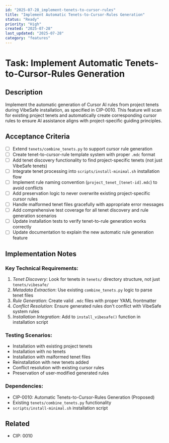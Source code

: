 ```yaml
---
id: "2025-07-28_implement-tenets-to-cursor-rules"
title: "Implement Automatic Tenets-to-Cursor-Rules Generation"
status: "Ready"
priority: "High"
created: "2025-07-28"
last_updated: "2025-07-28"
category: "features"
---
```


# Task: Implement Automatic Tenets-to-Cursor-Rules Generation

## Description

Implement the automatic generation of Cursor AI rules from project tenets during VibeSafe installation, as specified in CIP-0010. This feature will scan for existing project tenets and automatically create corresponding cursor rules to ensure AI assistance aligns with project-specific guiding principles.

## Acceptance Criteria

- [ ] Extend `tenets/combine_tenets.py` to support cursor rule generation
- [ ] Create tenet-to-cursor-rule template system with proper `.mdc` format
- [ ] Add tenet discovery functionality to find project-specific tenets (not just VibeSafe tenets)
- [ ] Integrate tenet processing into `scripts/install-minimal.sh` installation flow
- [ ] Implement rule naming convention (`project_tenet_[tenet-id].mdc`) to avoid conflicts
- [ ] Add preservation logic to never overwrite existing project-specific cursor rules
- [ ] Handle malformed tenet files gracefully with appropriate error messages
- [ ] Add comprehensive test coverage for all tenet discovery and rule generation scenarios
- [ ] Update installation tests to verify tenet-to-rule generation works correctly
- [ ] Update documentation to explain the new automatic rule generation feature

## Implementation Notes

### Key Technical Requirements:

1. *Tenet Discovery*: Look for tenets in `tenets/` directory structure, not just `tenets/vibesafe/`
2. *Metadata Extraction*: Use existing `combine_tenets.py` logic to parse tenet files
3. *Rule Generation*: Create valid `.mdc` files with proper YAML frontmatter
4. *Conflict Resolution*: Ensure generated rules don't conflict with VibeSafe system rules
5. *Installation Integration*: Add to `install_vibesafe()` function in installation script

### Testing Scenarios:

- Installation with existing project tenets
- Installation with no tenets
- Installation with malformed tenet files
- Reinstallation with new tenets added
- Conflict resolution with existing cursor rules
- Preservation of user-modified generated rules

### Dependencies:

- CIP-0010: Automatic Tenets-to-Cursor-Rules Generation (Proposed)
- Existing `tenets/combine_tenets.py` functionality
- `scripts/install-minimal.sh` installation script

## Related

- CIP: 0010 